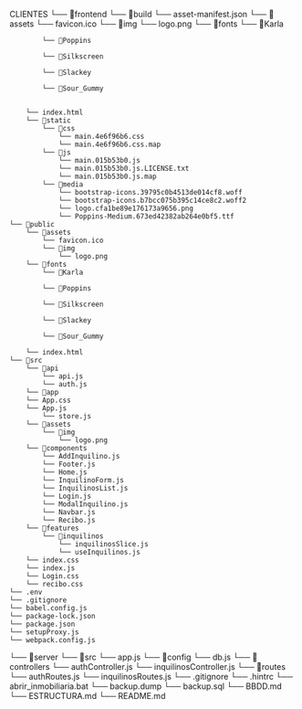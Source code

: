 CLIENTES
└── 📁frontend
       └── 📁build
        └── asset-manifest.json
        └── 📁assets
            └── favicon.ico
            └── 📁img
                └── logo.png
        └── 📁fonts
            └── 📁Karla
               
            └── 📁Poppins
              
            └── 📁Silkscreen
               
            └── 📁Slackey
                
            └── 📁Sour_Gummy
               
             
        └── index.html
        └── 📁static
            └── 📁css
                └── main.4e6f96b6.css
                └── main.4e6f96b6.css.map
            └── 📁js
                └── main.015b53b0.js
                └── main.015b53b0.js.LICENSE.txt
                └── main.015b53b0.js.map
            └── 📁media
                └── bootstrap-icons.39795c0b4513de014cf8.woff
                └── bootstrap-icons.b7bcc075b395c14ce8c2.woff2
                └── logo.cfa1be89e176173a9656.png
                └── Poppins-Medium.673ed42382ab264e0bf5.ttf
    └── 📁public
        └── 📁assets
            └── favicon.ico
            └── 📁img
                └── logo.png
        └── 📁fonts
            └── 📁Karla
                
            └── 📁Poppins
             
            └── 📁Silkscreen
               
            └── 📁Slackey
                
            └── 📁Sour_Gummy
                
        └── index.html
    └── 📁src
        └── 📁api
            └── api.js
            └── auth.js
        └── 📁app
        └── App.css
        └── App.js
            └── store.js
        └── 📁assets
            └── 📁img
                └── logo.png
        └── 📁components
            └── AddInquilino.js
            └── Footer.js
            └── Home.js
            └── InquilinoForm.js
            └── InquilinosList.js
            └── Login.js
            └── ModalInquilino.js
            └── Navbar.js
            └── Recibo.js
        └── 📁features
            └── 📁inquilinos
                └── inquilinosSlice.js
                └── useInquilinos.js
        └── index.css
        └── index.js
        └── Login.css
        └── recibo.css
    └── .env
    └── .gitignore
    └── babel.config.js
    └── package-lock.json
    └── package.json
    └── setupProxy.js
    └── webpack.config.js
└── 📁server
    └── 📁src
        └── app.js
        └── 📁config
            └── db.js
        └── 📁controllers
            └── authController.js
            └── inquilinosController.js
        └── 📁routes
            └── authRoutes.js
            └── inquilinosRoutes.js
    └── .gitignore
    └── .hintrc
    └── abrir_inmobiliaria.bat
    └── backup.dump
    └── backup.sql
    └── BBDD.md
    └── ESTRUCTURA.md
    └── README.md